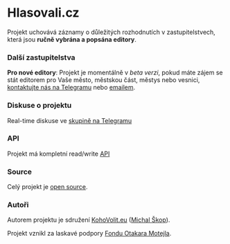 # Hlasovali.cz

Projekt uchovává záznamy o důležitých rozhodnutích v zastupitelstvech, která jsou **ručně vybrána a popsána editory**.

### <a name="new_authors"></a>Další zastupitelstva
**Pro nové editory**: Projekt je momentálně v _beta verzi_, pokud máte zájem se stát editorem pro Vaše město, městskou část, městys nebo vesnici, [kontaktujte nás na Telegramu](https://telegram.me/joinchat/BtQyWAqLZAu9Ke1fc7aRHA) nebo [emailem](http://kohovolit.eu/cs/contact).

### Diskuse o projektu
Real-time diskuse ve [skupině na Telegramu](https://telegram.me/joinchat/BtQyWAqLZAu9Ke1fc7aRHA)

### API
Projekt má kompletní read/write [API](https://github.com/michalskop/hlasovali.cz/blob/master/api/README.md)

### Source
Celý projekt je [open source](https://github.com/michalskop/hlasovali.cz).

### Autoři
Autorem projektu je sdružení [KohoVolit.eu](http://kohovolit.eu) ([Michal Škop](https://twitter.com/skopmichal)).

Projekt vznikl za laskavé podpory [Fondu Otakara Motejla](http://motejl.cz "Fond Otakara Motejla").
